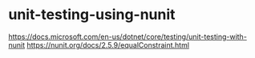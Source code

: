 # unit-testing-using-nunit
https://docs.microsoft.com/en-us/dotnet/core/testing/unit-testing-with-nunit
https://nunit.org/docs/2.5.9/equalConstraint.html

